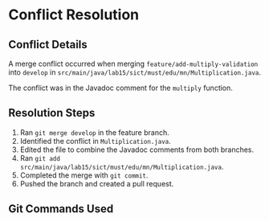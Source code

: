 # Conflict Resolution

## Conflict Details

A merge conflict occurred when merging `feature/add-multiply-validation` into `develop` in 
`src/main/java/lab15/sict/must/edu/mn/Multiplication.java`.

The conflict was in the Javadoc comment for the `multiply` function.

## Resolution Steps

1. Ran `git merge develop` in the feature branch.
2. Identified the conflict in `Multiplication.java`.
3. Edited the file to combine the Javadoc comments from both branches.
4. Ran `git add src/main/java/lab15/sict/must/edu/mn/Multiplication.java`.
5. Completed the merge with `git commit`.
6. Pushed the branch and created a pull request.

## Git Commands Used
